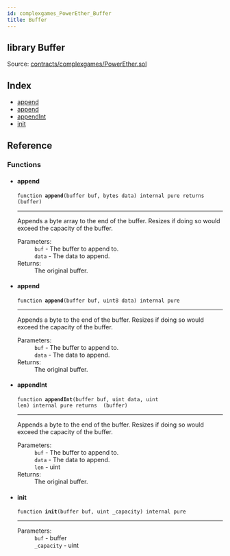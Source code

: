 ```yaml
---
id: complexgames_PowerEther_Buffer
title: Buffer
---
```


<div class="contract-doc"><div class="contract"><h2 class="contract-header"><span class="contract-kind">library</span> Buffer</h2><div class="source">Source: <a href="https://github.com/FriendlyUser/solidity-smart-contracts//blob/v0.2.0/contracts/complexgames/PowerEther.sol" target="_blank">contracts/complexgames/PowerEther.sol</a></div></div><div class="index"><h2>Index</h2><ul><li><a href="complexgames_PowerEther_Buffer.html#append">append</a></li><li><a href="complexgames_PowerEther_Buffer.html#append">append</a></li><li><a href="complexgames_PowerEther_Buffer.html#appendInt">appendInt</a></li><li><a href="complexgames_PowerEther_Buffer.html#init">init</a></li></ul></div><div class="reference"><h2>Reference</h2><div class="functions"><h3>Functions</h3><ul><li><div class="item function"><span id="append" class="anchor-marker"></span><h4 class="name">append</h4><div class="body"><code class="signature">function <strong>append</strong><span>(buffer buf, bytes data) </span><span>internal </span><span>pure </span><span>returns  (buffer) </span></code><hr/><div class="description"><p>Appends a byte array to the end of the buffer. Resizes if doing so would exceed the capacity of the buffer.</p></div><dl><dt><span class="label-parameters">Parameters:</span></dt><dd><div><code>buf</code> - The buffer to append to.</div><div><code>data</code> - The data to append.</div></dd><dt><span class="label-return">Returns:</span></dt><dd>The original buffer.</dd></dl></div></div></li><li><div class="item function"><span id="append" class="anchor-marker"></span><h4 class="name">append</h4><div class="body"><code class="signature">function <strong>append</strong><span>(buffer buf, uint8 data) </span><span>internal </span><span>pure </span></code><hr/><div class="description"><p>Appends a byte to the end of the buffer. Resizes if doing so would exceed the capacity of the buffer.</p></div><dl><dt><span class="label-parameters">Parameters:</span></dt><dd><div><code>buf</code> - The buffer to append to.</div><div><code>data</code> - The data to append.</div></dd><dt><span class="label-return">Returns:</span></dt><dd>The original buffer.</dd></dl></div></div></li><li><div class="item function"><span id="appendInt" class="anchor-marker"></span><h4 class="name">appendInt</h4><div class="body"><code class="signature">function <strong>appendInt</strong><span>(buffer buf, uint data, uint len) </span><span>internal </span><span>pure </span><span>returns  (buffer) </span></code><hr/><div class="description"><p>Appends a byte to the end of the buffer. Resizes if doing so would exceed the capacity of the buffer.</p></div><dl><dt><span class="label-parameters">Parameters:</span></dt><dd><div><code>buf</code> - The buffer to append to.</div><div><code>data</code> - The data to append.</div><div><code>len</code> - uint</div></dd><dt><span class="label-return">Returns:</span></dt><dd>The original buffer.</dd></dl></div></div></li><li><div class="item function"><span id="init" class="anchor-marker"></span><h4 class="name">init</h4><div class="body"><code class="signature">function <strong>init</strong><span>(buffer buf, uint _capacity) </span><span>internal </span><span>pure </span></code><hr/><dl><dt><span class="label-parameters">Parameters:</span></dt><dd><div><code>buf</code> - buffer</div><div><code>_capacity</code> - uint</div></dd></dl></div></div></li></ul></div></div></div>
